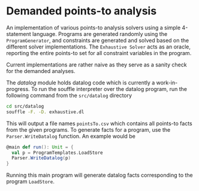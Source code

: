# Demanded points-to analysis
An implementation of various points-to analysis solvers using a simple 4-statement language.
Programs are generated randomly using the `ProgramGenerator`, and constraints are generated and solved based on the
different solver implementations.
The `Exhaustive Solver` acts as an oracle, reporting the entire points-to set for all constraint variables in the
program.

Current implementations are rather naive as they serve as a sanity check for the demanded analyses. 

The *datalog* module holds datalog code which is currently a work-in-progress.
To run the souffle interpreter over the datalog program, run the following command from the
`src/datalog` directory

```bash
cd src/datalog
souffle -F. -D. exhaustive.dl
```

This will output a file names `pointsTo.csv` which contains all points-to facts from the given programs.
To generate facts for a program, use the `Parser.WriteDatalog` function. An example would be

```scala
@main def run(): Unit = {
  val p = ProgramTemplates.LoadStore
  Parser.WriteDatalog(p)
}
```

Running this main program will generate datalog facts corresponding to the program `LoadStore`.